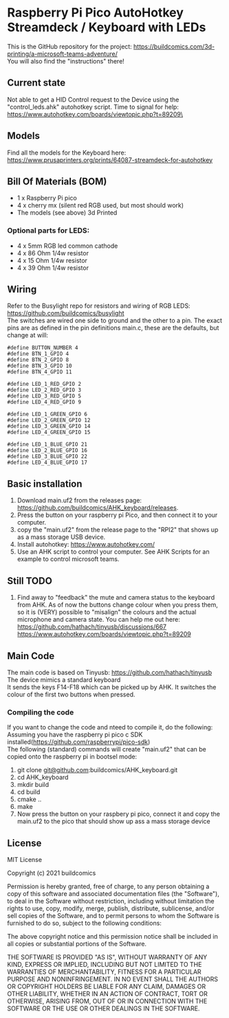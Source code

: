 # Raspberry Pi Pico AutoHotkey Streamdeck / Keyboard with LEDs
This is the GitHub repository for the project: https://buildcomics.com/3d-printing/a-microsoft-teams-adventure/ \
You will also find the "instructions"  there!

## Current state
Not able to get a HID Control request to the Device using the "control_leds.ahk" autohotkey script. Time to signal for help: https://www.autohotkey.com/boards/viewtopic.php?t=89209\

## Models
Find all the models for the Keyboard here: https://www.prusaprinters.org/prints/64087-streamdeck-for-autohotkey

## Bill Of Materials (BOM)
+ 1 x Raspberry Pi pico
+ 4 x cherry mx (silent red RGB used, but most should work)
+ The models (see above) 3d Printed

### Optional parts for LEDS:
+ 4 x 5mm RGB led common cathode
+ 4 x 86 Ohm 1/4w resistor
+ 4 x 15 Ohm 1/4w resistor
+ 4 x 39 Ohm 1/4w resistor

## Wiring
Refer to the Busylight repo for resistors and wiring of RGB LEDS: https://github.com/buildcomics/busylight \
The switches are wired one side to ground and the other to a pin.
The exact pins are as defined in the pin definitions main.c, these are the defaults, but change at will:
```
#define BUTTON_NUMBER 4
#define BTN_1_GPIO 4
#define BTN_2_GPIO 8
#define BTN_3_GPIO 10
#define BTN_4_GPIO 11

#define LED_1_RED_GPIO 2
#define LED_2_RED_GPIO 3
#define LED_3_RED_GPIO 5
#define LED_4_RED_GPIO 9

#define LED_1_GREEN_GPIO 6
#define LED_2_GREEN_GPIO 12
#define LED_3_GREEN_GPIO 14
#define LED_4_GREEN_GPIO 15

#define LED_1_BLUE_GPIO 21
#define LED_2_BLUE_GPIO 16
#define LED_3_BLUE_GPIO 22
#define LED_4_BLUE_GPIO 17

```
## Basic installation
1. Download main.uf2 from the releases page: https://github.com/buildcomics/AHK_keyboard/releases.
2. Press the button on your raspberry pi Pico, and then connect it to your computer.
3. copy the "main.uf2" from the release page to the "RPI2" that shows up as a mass storage USB device.
4. Install autohotkey: https://www.autohotkey.com/
5. Use an AHK script to control your computer. See AHK Scripts for an example to control microsoft teams.

## Still TODO
1. Find away to "feedback"  the mute and camera status to the keyboard from AHK. As of now the buttons change colour when you press them, so it is (VERY) possible to "misalign"  the colours and the actual microphone and camera state. You can help me out here:     https://github.com/hathach/tinyusb/discussions/667 \
    https://www.autohotkey.com/boards/viewtopic.php?t=89209

## Main Code
The main code is based on Tinyusb: https://github.com/hathach/tinyusb \
The device mimics a standard keyboard \
It sends the keys F14-F18 which can be picked up by AHK. It switches the colour of the first two buttons when pressed.

### Compiling the code
If you want to change the code and nteed to compile it, do the following:
Assuming you have the raspberry pi pico c SDK installed(https://github.com/raspberrypi/pico-sdk) \
The following (standard) commands will create "main.uf2" that can be copied onto the raspberry pi in bootsel mode:
1. git clone git@github.com:buildcomics/AHK_keyboard.git
2. cd AHK_keyboard
3. mkdir build
4. cd build
5. cmake ..
6. make
7. Now press the button on your raspbery pi pico, connect it and copy the main.uf2 to the pico that should show up ass a mass storage device

## License
MIT License

Copyright (c) 2021 buildcomics

Permission is hereby granted, free of charge, to any person obtaining a copy
of this software and associated documentation files (the "Software"), to deal
in the Software without restriction, including without limitation the rights
to use, copy, modify, merge, publish, distribute, sublicense, and/or sell
copies of the Software, and to permit persons to whom the Software is
furnished to do so, subject to the following conditions:

The above copyright notice and this permission notice shall be included in all
copies or substantial portions of the Software.

THE SOFTWARE IS PROVIDED "AS IS", WITHOUT WARRANTY OF ANY KIND, EXPRESS OR
IMPLIED, INCLUDING BUT NOT LIMITED TO THE WARRANTIES OF MERCHANTABILITY,
FITNESS FOR A PARTICULAR PURPOSE AND NONINFRINGEMENT. IN NO EVENT SHALL THE
AUTHORS OR COPYRIGHT HOLDERS BE LIABLE FOR ANY CLAIM, DAMAGES OR OTHER
LIABILITY, WHETHER IN AN ACTION OF CONTRACT, TORT OR OTHERWISE, ARISING FROM,
OUT OF OR IN CONNECTION WITH THE SOFTWARE OR THE USE OR OTHER DEALINGS IN THE
SOFTWARE.
